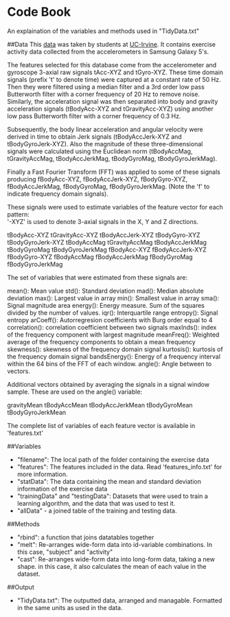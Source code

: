 # Code Book

An explaination of the variables and methods used in "TidyData.txt"

##Data
This [data](https://d396qusza40orc.cloudfront.net/getdata%2Fprojectfiles%2FUCI%20HAR%20Dataset.zip) was taken by students at [UC-Irvine](http://archive.ics.uci.edu/ml/datasets/Human+Activity+Recognition+Using+Smartphones).  It contains exercise activity data collected
from the accelerometers in Samsung Galaxy 5's.

The features selected for this database come from the accelerometer and gyroscope 3-axial raw signals tAcc-XYZ and tGyro-XYZ. These time domain signals (prefix 't' to denote time) were captured at a constant rate of 50 Hz. Then they were filtered using a median filter and a 3rd order low pass Butterworth filter with a corner frequency of 20 Hz to remove noise. Similarly, the acceleration signal was then separated into body and gravity acceleration signals (tBodyAcc-XYZ and tGravityAcc-XYZ) using another low pass Butterworth filter with a corner frequency of 0.3 Hz. 

Subsequently, the body linear acceleration and angular velocity were derived in time to obtain Jerk signals (tBodyAccJerk-XYZ and tBodyGyroJerk-XYZ). Also the magnitude of these three-dimensional signals were calculated using the Euclidean norm (tBodyAccMag, tGravityAccMag, tBodyAccJerkMag, tBodyGyroMag, tBodyGyroJerkMag). 

Finally a Fast Fourier Transform (FFT) was applied to some of these signals producing fBodyAcc-XYZ, fBodyAccJerk-XYZ, fBodyGyro-XYZ, fBodyAccJerkMag, fBodyGyroMag, fBodyGyroJerkMag. (Note the 'f' to indicate frequency domain signals). 

These signals were used to estimate variables of the feature vector for each pattern:  
'-XYZ' is used to denote 3-axial signals in the X, Y and Z directions.

tBodyAcc-XYZ
tGravityAcc-XYZ
tBodyAccJerk-XYZ
tBodyGyro-XYZ
tBodyGyroJerk-XYZ
tBodyAccMag
tGravityAccMag
tBodyAccJerkMag
tBodyGyroMag
tBodyGyroJerkMag
fBodyAcc-XYZ
fBodyAccJerk-XYZ
fBodyGyro-XYZ
fBodyAccMag
fBodyAccJerkMag
fBodyGyroMag
fBodyGyroJerkMag

The set of variables that were estimated from these signals are: 

mean(): Mean value
std(): Standard deviation
mad(): Median absolute deviation 
max(): Largest value in array
min(): Smallest value in array
sma(): Signal magnitude area
energy(): Energy measure. Sum of the squares divided by the number of values. 
iqr(): Interquartile range 
entropy(): Signal entropy
arCoeff(): Autorregresion coefficients with Burg order equal to 4
correlation(): correlation coefficient between two signals
maxInds(): index of the frequency component with largest magnitude
meanFreq(): Weighted average of the frequency components to obtain a mean frequency
skewness(): skewness of the frequency domain signal 
kurtosis(): kurtosis of the frequency domain signal 
bandsEnergy(): Energy of a frequency interval within the 64 bins of the FFT of each window.
angle(): Angle between to vectors.

Additional vectors obtained by averaging the signals in a signal window sample. These are used on the angle() variable:

gravityMean
tBodyAccMean
tBodyAccJerkMean
tBodyGyroMean
tBodyGyroJerkMean

The complete list of variables of each feature vector is available in 'features.txt'

##Variables
- "filename": The local path of the folder containing the exercise data
- "features": The features included in the data.  Read 'features_info.txt' for more information.
- "statData": The data containing the mean and standard deviation information of the exercise data 
- "trainingData" and "testingData":  Datasets that were used to train a learning algorithm, 
	and the data that was used to test it.
- "allData" - a joined table of the training and testing data.

##Methods
- "rbind": a function that joins datatables together
- "melt": Re-arranges wide-form data into id-variable combinations.  In this case, "subject" and "activity"
- "cast": Re-arranges wide-form data into long-form data, taking a new shape.  in this case, it also calculates the mean of each value in the dataset.

##Output
- "TidyData.txt": The outputted data, arranged and managable.  Formatted in the same units as used in the data.
